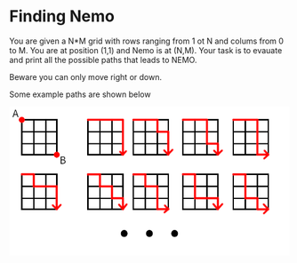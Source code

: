 # Finding Nemo

You are given a N*M grid with rows ranging from 1 ot N and colums from 0 to M. You are at position (1,1) and Nemo
is at (N,M). Your task is to evauate and print all the possible paths that leads to NEMO. 

Beware you can only move right or down.

Some example paths are shown below

![Finding Nemo](./images/problem.png)